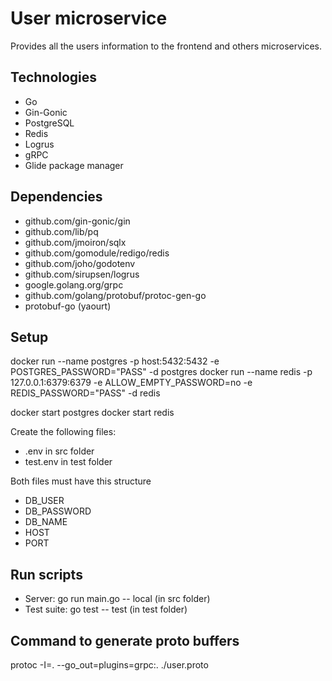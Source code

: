 # User microservice

Provides all the users information to the frontend and others microservices.

## Technologies

* Go
* Gin-Gonic
* PostgreSQL
* Redis
* Logrus
* gRPC
* Glide package manager

## Dependencies

* github.com/gin-gonic/gin
* github.com/lib/pq
* github.com/jmoiron/sqlx
* github.com/gomodule/redigo/redis
* github.com/joho/godotenv
* github.com/sirupsen/logrus
* google.golang.org/grpc
* github.com/golang/protobuf/protoc-gen-go
* protobuf-go (yaourt)

## Setup

docker run --name postgres -p host:5432:5432 -e POSTGRES_PASSWORD="PASS" -d postgres
docker run --name redis -p 127.0.0.1:6379:6379 -e ALLOW_EMPTY_PASSWORD=no -e REDIS_PASSWORD="PASS" -d redis

docker start postgres
docker start redis

Create the following files:

* .env in src folder
* test.env in test folder

Both files must have this structure

* DB_USER
* DB_PASSWORD
* DB_NAME
* HOST
* PORT

## Run scripts

* Server: go run main.go -- local (in src folder)
* Test suite: go test -- test (in test folder)

## Command to generate proto buffers

protoc -I=. --go_out=plugins=grpc:. ./user.proto
